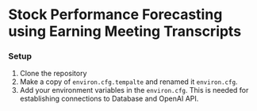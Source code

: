 # Stock Performance Forecasting using Earning Meeting Transcripts

### Setup
1. Clone the repository
2. Make a copy of `environ.cfg.tempalte` and renamed it `environ.cfg`.
3. Add your environment variables in the `environ.cfg`. This is needed for establishing connections to Database and OpenAI API.

